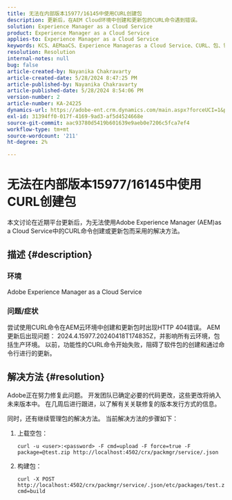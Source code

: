 ```yaml
---
title: 无法在内部版本15977/16145中使用CURL创建包
description: 更新后，在AEM Cloud环境中创建和更新包的CURL命令遇到错误。
solution: Experience Manager as a Cloud Service
product: Experience Manager as a Cloud Service
applies-to: Experience Manager as a Cloud Service
keywords: KCS、AEMaaCS、Experience Manageras a Cloud Service、CURL、包、错误
resolution: Resolution
internal-notes: null
bug: false
article-created-by: Nayanika Chakravarty
article-created-date: 5/28/2024 8:47:25 PM
article-published-by: Nayanika Chakravarty
article-published-date: 5/28/2024 8:54:06 PM
version-number: 2
article-number: KA-24225
dynamics-url: https://adobe-ent.crm.dynamics.com/main.aspx?forceUCI=1&pagetype=entityrecord&etn=knowledgearticle&id=38f2b678-331d-ef11-840a-000d3a372703
exl-id: 31394ff0-017f-4169-9ad3-af5d4524668e
source-git-commit: aac93780d5419b601639e9aeb0e7206c5fca7ef4
workflow-type: tm+mt
source-wordcount: '211'
ht-degree: 2%

---
```


# 无法在内部版本15977/16145中使用CURL创建包


本文讨论在近期平台更新后，为无法使用Adobe Experience Manager (AEM)as a Cloud Service中的CURL命令创建或更新包而采用的解决方法。

## 描述 {#description}


### <b>环境</b>

Adobe Experience Manager as a Cloud Service

### <b>问题/症状</b>

尝试使用CURL命令在AEM云环境中创建和更新包时出现HTTP 404错误。 AEM更新后出现问题： 2024.4.15977.20240418T174835Z，并影响所有云环境，包括生产环境。 以前，功能性的CURL命令开始失败，阻碍了软件包的创建和通过命令行进行的更新。


## 解决方法 {#resolution}


Adobe正在努力修复此问题。 开发团队已确定必要的代码更改，这些更改将纳入未来版本中。 在几周后进行跟进，以了解有关关联修复的版本发行方式的信息。

同时，还有继续管理包的解决方法。 当前解决方法的步骤如下：

1. 上载空包：

   ```
   curl -u <user>:<password> -F cmd=upload -F force=true -F package=@test.zip http://localhost:4502/crx/packmgr/service/.json
   ```


2. 构建包：

   ```
   curl -X POST http://localhost:4502/crx/packmgr/service/.json/etc/packages/test.zip?cmd=build
   ```
